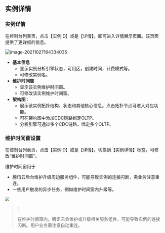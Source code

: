 ## 实例详情

### 实例详情

在控制台列表页，点击【实例ID】或是【详情】，即可进入详情展示页面。该页面提供了更详细的信息。

![image-20211027164334035](https://qcloudimg.tencent-cloud.cn/raw/6dc20a6ac86ebfd650c9e6adc169ee01.png)



- **基本信息**
  - 显示实例分析引擎状态，可用区，创建时间，计费模式等。
  - 可修改实例名。
- **维护时间窗**
  - 显示该实例维护时间窗。
  - 可修改该实例维护时间窗。
- **架构图**：
  - 展示该实例拓扑结构、状态和其他核心信息。点击拓扑节点可进入对应功能。
  - 可在架构图中添加CDC链路绑定OLTP。
  - 分析引擎可通过多个CDC链路，绑定多个OLTP。

### 维护时间窗设置

在控制台列表页，点击【实例ID】或是【详情】，切换到【实例详情】标签，可修改“维护时间窗”。

维护时间窗用于

- 腾讯云后台维护升级周边服务组件，可能导致实例的连接闪断，需业务注意重连。
- 一些用户触发的异步任务，例如维护时间窗内升级等。

​		<img src="https://qcloudimg.tencent-cloud.cn/raw/1b05a297abf62907a570a331f775330d.png" style="zoom:80%;" />

> !
>
> 在维护时间窗内，腾讯云会维护或升级相关服务组件，可能导致实例的连接闪断。用户业务需注意自动重连。

